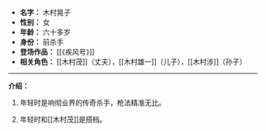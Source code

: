 
- **名字：** 木村晃子
- **性别：** 女
- **年龄：** 六十多岁
- **身份：** 前杀手
- **登场作品：** [[《疾风号》]]
- **相关角色：** [[木村茂]]（丈夫），[[木村雄一]]（儿子），[[木村涉]]（孙子）

---

**介绍：** 

1. 年轻时是响彻业界的传奇杀手，枪法精准无比。

2. 年轻时和[[木村茂]]是搭档。

